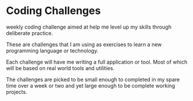 # Coding Challenges
weekly coding challenge aimed at help me level up my skills through deliberate practice.

These are challenges that I am using as exercises to learn a new programming language or technology.

Each challenge will have me writing a full application or tool. Most of which will be based on real world tools and utilities.

The challenges are picked to be small enough to completed in my spare time over a week or two and yet large enough to be complete working projects.

<!-- ![image](https://github.com/dave-ad/Google-Auth/assets/93749714/cd096b61-f5ff-4a16-aea8-c7ccc5138607) -->
